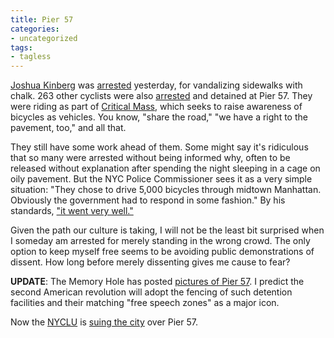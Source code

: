 ```yaml
---
title: Pier 57
categories:
- uncategorized
tags:
- tagless
---
```


[Joshua Kinberg][1] was [arrested][2] yesterday, for vandalizing sidewalks with chalk.  263 other cyclists were also [arrested][3] and detained at Pier 57.  They were riding as part of [Critical Mass][4], which seeks to raise awareness of bicycles as vehicles.  You know, "share the road," "we have a right to the pavement, too," and all that.

   [1]: http://www.bikesagainstbush.com/
   [2]: http://www.msnbc.msn.com/id/5850151/?#040829e
   [3]: http://www.cnn.com/2004/ALLPOLITICS/08/28/rnc.bike.protest/index.html
   [4]: http://www.critical-mass.org/

They still have some work ahead of them.  Some might say it's ridiculous that so many were arrested without being informed why, often to be released without explanation after spending the night sleeping in a cage on oily pavement.  But the NYC Police Commissioner sees it as a very simple situation: "They chose to drive 5,000 bicycles through midtown Manhattan. Obviously the government had to respond in some fashion."  By his standards, ["it went very well."][5]

   [5]: http://www.newsday.com/news/local/newyork/politics/ny-nybike293946666aug29,0,6222635.story?coll=ny-nycpolitics-headlines

Given the path our culture is taking, I will not be the least bit surprised when I someday am arrested for merely standing in the wrong crowd.  The only option to keep myself free seems to be avoiding public demonstrations of dissent.  How long before merely dissenting gives me cause to fear?

**UPDATE**: The Memory Hole has posted [pictures of Pier 57][6].  I predict the second American revolution will adopt the fencing of such detention facilities and their matching "free speech zones" as a major icon.

   [6]: http://www.thememoryhole.com/policestate/pier57/

Now the [NYCLU][7] is [suing the city][8] over Pier 57.

   [7]: http://www.nyclu.org/
   [8]: http://www.nytimes.com/2004/10/08/nyregion/08protest.html?ex=1254888000&en=2fe87e91fe59a62f&ei=5090&partner=rssuserland
